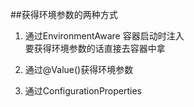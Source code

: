 ##获得环境参数的两种方式

1.  通过EnvironmentAware 容器启动时注入  
    要获得环境参数的话直接去容器中拿
  
2.  通过@Value()获得环境参数
3.  通过ConfigurationProperties